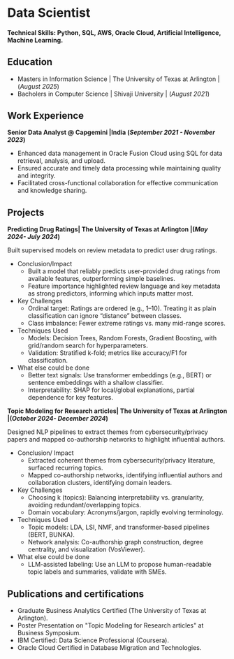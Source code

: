 # Data Scientist

#### Technical Skills: Python, SQL, AWS, Oracle Cloud, Artificial Intelligence, Machine Learning.

## Education
- Masters in Information Science | The University of Texas at Arlington | (_August 2025_)
- Bacholers in Computer Science | Shivaji University | (_August 2021_)


## Work Experience
**Senior Data Analyst @ Capgemini |India (_September 2021 - November 2023_)**
- Enhanced data management in Oracle Fusion Cloud using SQL for data retrieval, analysis, and upload.
- Ensured accurate and timely data processing while maintaining quality and integrity.
- Facilitated cross-functional collaboration for effective communication and knowledge sharing.

## Projects
**Predicting Drug Ratings| The University of Texas at Arlington |(_May 2024- July 2024_)**

Built supervised models on review metadata to predict user drug ratings.

- Conclusion/Impact
    - Built a model that reliably predicts user-provided drug ratings from available features, outperforming simple baselines.
    - Feature importance highlighted review language and key metadata as strong predictors, informing which inputs matter most.
- Key Challenges
    - Ordinal target: Ratings are ordered (e.g., 1–10). Treating it as plain classification can ignore “distance” between classes.
    - Class imbalance: Fewer extreme ratings vs. many mid-range scores.
- Techniques Used
    - Models: Decision Trees, Random Forests, Gradient Boosting, with grid/random search for hyperparameters.
    - Validation: Stratified k-fold; metrics like accuracy/F1 for classification.
- What else could be done
    - Better text signals: Use transformer embeddings (e.g., BERT) or sentence embeddings with a shallow classifier.
    - Interpretability: SHAP for local/global explanations, partial dependence for key features.

**Topic Modeling for Research articles|  The University of Texas at Arlington |(_October 2024- December 2024_)**

Designed NLP pipelines to extract themes from cybersecurity/privacy papers and mapped co-authorship networks to highlight influential authors.

- Conclusion/ Impact
  - Extracted coherent themes from cybersecurity/privacy literature, surfaced recurring topics.
  - Mapped co-authorship networks, identifying influential authors and collaboration clusters, identifying domain leaders.
- Key Challenges
  - Choosing k (topics): Balancing interpretability vs. granularity, avoiding redundant/overlapping topics.
  - Domain vocabulary: Acronyms/jargon, rapidly evolving terminology.
- Techniques Used
  - Topic models: LDA, LSI, NMF, and transformer-based pipelines (BERT, BUNKA).
  - Network analysis: Co-authorship graph construction, degree centrality, and visualization (VosViewer).
- What else could be done
  - LLM-assisted labeling: Use an LLM to propose human-readable topic labels and summaries, validate with SMEs.


## Publications and certifications
- Graduate Business Analytics Certified (The University of Texas at Arlington).
- Poster Presentation on "Topic Modeling for Research articles" at Business Symposium.
- IBM Certified: Data Science Professional (Coursera).
- Oracle Cloud Certified in Database Migration and Technologies.
 
